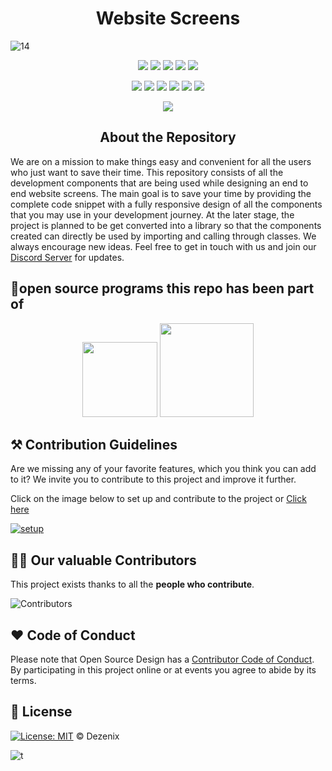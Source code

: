 <h1 align="center">Website Screens</h1>

![14](https://user-images.githubusercontent.com/79747022/151584055-ac468495-68b2-48bf-858b-6080e5b27fc4.png)


<div align="center">

<a href="https://github.com/Dezenix/website-screens"><img src="https://badges.frapsoft.com/os/v1/open-source.svg?v=103"></a>
<a href="https://github.com/Dezenix/website-screens"><img src="https://img.shields.io/badge/Built%20by-Designers-0059b3"></a>
<a href="https://github.com/Dezenix/website-screens"><img src="https://img.shields.io/static/v1.svg?label=Contributions&message=Welcome&color=yellow"></a>
<a href="https://github.com/smaranjitghose/"><img src="https://img.shields.io/badge/Maintained%3F-yes-brightgreen.svg?v=103"></a>
<a href="https://github.com/Dezenix/website-screens/blob/master/LICENSE"><img src="https://img.shields.io/badge/license-MIT-blue.svg?v=103"></a>

<a href="https://github.com/Dezenix/website-screens/graphs/contributors"><img src="https://img.shields.io/github/contributors/Dezenix/website-screens?color=brightgreen"></a>
<a href="https://github.com/Dezenix/website-screens/stargazers"><img src="https://img.shields.io/github/stars/Dezenix/website-screens?color=0059b3"></a>
<a href="https://github.com/Dezenix/website-screens/network/members"><img src="https://img.shields.io/github/forks/Dezenix/website-screens?color=yellow"></a>
<a href="https://github.com/Dezenix/website-screens/issues?q=is%3Aissue+is%3Aclosed"><img src="https://img.shields.io/github/issues-closed-raw/Dezenix/website-screens?color=yellow"></a>
<a href="https://github.com/Dezenix/website-screens/pulls"><img src="https://img.shields.io/github/issues-pr/Dezenix/website-screens?color=brightgreen"></a>
<a href="https://github.com/Dezenix/website-screens/pulls?q=is%3Apr+is%3Aclosed"><img src="https://img.shields.io/github/issues-pr-closed-raw/Dezenix/website-screens?color=0059b3"></a>
<!-- <a href="https://github.com/Dezenix/website-screens/issues"><img src="https://img.shields.io/github/issues/Dezenix/website-screens?color=0059b3"></a> -->
<img src="https://user-images.githubusercontent.com/73097560/115834477-dbab4500-a447-11eb-908a-139a6edaec5c.gif">
  
</div>


<h2 align="center">About the Repository</h2>

We are on a mission to make things easy and convenient for all the users who just want to save their time. This repository consists of all the development components that are being used while designing an end to end website screens. The main goal is to save your time by providing the complete code snippet with a fully responsive design of all the components that you may use in your development journey. At the later stage, the project is planned to be get converted into a library so that the components created can directly be used by importing and calling through classes. We always encourage new ideas. Feel free to get in touch with us and join our [Discord Server](https://discord.gg/F3TtF5AHKz) for updates.

## 💯open source programs this repo has been part of
<div align="center">
<img src="https://user-images.githubusercontent.com/79747022/144798160-551b0f37-58d4-4f59-809e-d0f5e3f437c3.png" width="120px"> 
<img src="https://user-images.githubusercontent.com/79747022/144800351-13fa1e9d-6417-4330-bc87-00d33404cc76.png" width="150px">
</div>

## ⚒️ Contribution Guidelines

Are we missing any of your favorite features, which you think you can add to it? We invite you to contribute to this project and improve it further.

Click on the image below to set up and contribute to the project or [Click here](https://github.com/Dezenix/.github/blob/main/CONTRIBUTING.md)

[![setup](https://user-images.githubusercontent.com/79747022/138323373-0bd87f41-a2c7-44b3-a317-448d1db92ae8.png)](https://github.com/Dezenix/.github/blob/main/CONTRIBUTING.md)

## 👨‍💻 Our valuable Contributors

This project exists thanks to all the **people who contribute**.

![Contributors](https://contributors-img.web.app/image?repo=Dezenix/website-screens)

## ❤️ Code of Conduct

Please note that Open Source Design has a [Contributor Code of Conduct](https://github.com/Dezenix/.github/blob/main/CODE_OF_CONDUCT.md). By participating in this project online or at events you agree to abide by its terms.

## 📜 License

[![License: MIT](https://img.shields.io/badge/License-MIT-yellow.svg)](./LICENSE) © Dezenix

![t](https://user-images.githubusercontent.com/79747022/151584083-7ee314a1-3662-42c5-bf94-f3fca05ddf0d.png)
